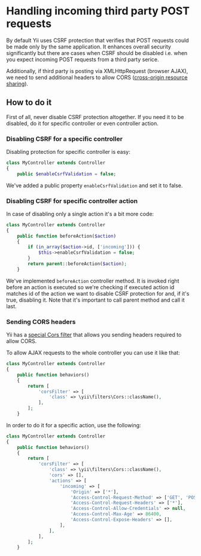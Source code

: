 Handling incoming third party POST requests
===========================================

By default Yii uses CSRF protection that verifies that POST requests could be made only by the same application.
It enhances overall security significantly but there are cases when CSRF should be disabled i.e. when you expect
incoming POST requests from a third party serice.

Additionally, if third party is posting via XMLHttpRequest (browser AJAX), we need to send additional headers to allow CORS ([cross-origin resource sharing](https://en.wikipedia.org/wiki/Cross-origin_resource_sharing)).

How to do it
------------

First of all, never disable CSRF protection altogether. If you need it to be disabled, do it for specific controller or even
controller action.

### Disabling CSRF for a specific controller

Disabling protection for specific controller is easy:

```php
class MyController extends Controller
{
    public $enableCsrfValidation = false;
```

We've added a public property `enableCsrfValidation` and set it to false.

### Disabling CSRF for specific controller action

In case of disabling only a single action it's a bit more code:

```php
class MyController extends Controller
{
    public function beforeAction($action)
    {
        if (in_array($action->id, ['incoming'])) {
            $this->enableCsrfValidation = false;
        }
        return parent::beforeAction($action);
    }
```

We've implemented `beforeAction` controller method. It is invoked right before an action is executed so we're
checking if executed action id matches id of the action we want to disable CSRF protection for and, if it's true,
disabling it. Note that it's important to call parent method and call it last.

### Sending CORS headers

Yii has a [special Cors filter](http://www.yiiframework.com/doc-2.0/yii-filters-cors.html) that allows you sending headers
required to allow CORS.

To allow AJAX requests to the whole controller you can use it like that:

```php
class MyController extends Controller
{
    public function behaviors()
    {
        return [
            'corsFilter' => [
                'class' => \yii\filters\Cors::className(),
            ],
        ];
    }
```

In order to do it for a specific action, use the following:

```php
class MyController extends Controller
{
    public function behaviors()
    {
        return [
            'corsFilter' => [
                'class' => \yii\filters\Cors::className(),
                'cors' => [],
                'actions' => [
                    'incoming' => [
                        'Origin' => ['*'],
                        'Access-Control-Request-Method' => ['GET', 'POST', 'PUT', 'PATCH', 'DELETE', 'HEAD', 'OPTIONS'],
                        'Access-Control-Request-Headers' => ['*'],
                        'Access-Control-Allow-Credentials' => null,
                        'Access-Control-Max-Age' => 86400,
                        'Access-Control-Expose-Headers' => [],
                    ],
                ],
            ],
        ];
    }
```

